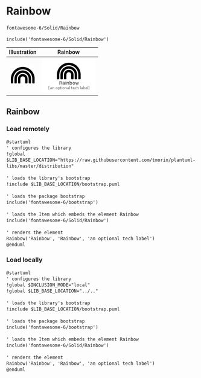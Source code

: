 # Rainbow


```text
fontawesome-6/Solid/Rainbow
```

```text
include('fontawesome-6/Solid/Rainbow')
```



| Illustration | Rainbow |
| :---: | :---: |
| ![illustration for Illustration](../../fontawesome-6/Solid/Rainbow.png) | ![illustration for Rainbow](../../fontawesome-6/Solid/Rainbow.Local.png) |




## Rainbow

### Load remotely
```plantuml
@startuml
' configures the library
!global $LIB_BASE_LOCATION="https://raw.githubusercontent.com/tmorin/plantuml-libs/master/distribution"

' loads the library's bootstrap
!include $LIB_BASE_LOCATION/bootstrap.puml

' loads the package bootstrap
include('fontawesome-6/bootstrap')

' loads the Item which embeds the element Rainbow
include('fontawesome-6/Solid/Rainbow')

' renders the element
Rainbow('Rainbow', 'Rainbow', 'an optional tech label')
@enduml
```

### Load locally
```plantuml
@startuml
' configures the library
!global $INCLUSION_MODE="local"
!global $LIB_BASE_LOCATION="../.."

' loads the library's bootstrap
!include $LIB_BASE_LOCATION/bootstrap.puml

' loads the package bootstrap
include('fontawesome-6/bootstrap')

' loads the Item which embeds the element Rainbow
include('fontawesome-6/Solid/Rainbow')

' renders the element
Rainbow('Rainbow', 'Rainbow', 'an optional tech label')
@enduml
```

